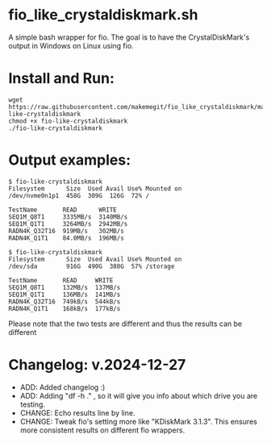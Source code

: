 # fio_like_crystaldiskmark.sh

A simple bash wrapper for fio. 
The goal is to have the CrystalDiskMark's output in Windows on Linux using fio.

# Install and Run: 
```console
wget https://raw.githubusercontent.com/makemegit/fio_like_crystaldiskmark/master/fio-like-crystaldiskmark
chmod +x fio-like-crystaldiskmark
./fio-like-crystaldiskmark
```

# Output examples:

```console
$ fio-like-crystaldiskmark
Filesystem      Size  Used Avail Use% Mounted on
/dev/nvme0n1p1  458G  309G  126G  72% /

TestName       READ      WRITE
SEQ1M_Q8T1     3335MB/s  3140MB/s
SEQ1M_Q1T1     3264MB/s  2942MB/s
RADN4K_Q32T16  919MB/s   302MB/s
RADN4K_Q1T1    84.0MB/s  196MB/s

$ fio-like-crystaldiskmark
Filesystem      Size  Used Avail Use% Mounted on
/dev/sda        916G  490G  380G  57% /storage

TestName       READ     WRITE
SEQ1M_Q8T1     132MB/s  137MB/s
SEQ1M_Q1T1     136MB/s  141MB/s
RADN4K_Q32T16  749kB/s  544kB/s
RADN4K_Q1T1    168kB/s  177kB/s
```

Please note that the two tests are different and thus the results can be different

# Changelog: v.2024-12-27

- ADD: Added changelog :)
- ADD: Adding "df -h ." , so it will give you info about which drive you are testing. 
- CHANGE: Echo results line by line.
- CHANGE: Tweak fio's setting more like "KDiskMark 3.1.3". This ensures more consistent results on different fio wrappers.
